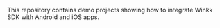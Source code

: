 This repository contains demo projects showing how to integrate Winkk SDK with Android and iOS apps.

